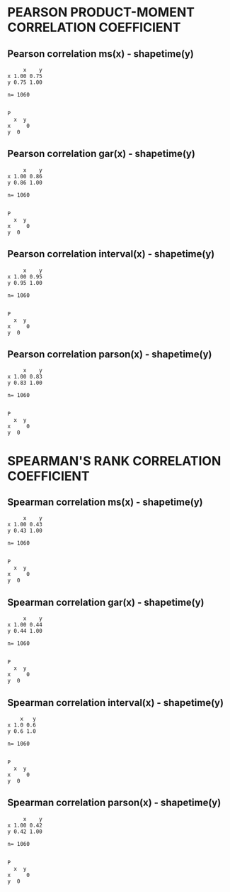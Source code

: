 PEARSON PRODUCT-MOMENT CORRELATION COEFFICIENT
==============================================


Pearson correlation ms(x) - shapetime(y)
----------------------------------------------
```
     x    y
x 1.00 0.75
y 0.75 1.00

n= 1060 


P
  x  y 
x     0
y  0   
```


Pearson correlation gar(x) - shapetime(y)
----------------------------------------------
```
     x    y
x 1.00 0.86
y 0.86 1.00

n= 1060 


P
  x  y 
x     0
y  0   
```


Pearson correlation interval(x) - shapetime(y)
----------------------------------------------
```
     x    y
x 1.00 0.95
y 0.95 1.00

n= 1060 


P
  x  y 
x     0
y  0   
```


Pearson correlation parson(x) - shapetime(y)
----------------------------------------------
```
     x    y
x 1.00 0.83
y 0.83 1.00

n= 1060 


P
  x  y 
x     0
y  0   
```


SPEARMAN'S RANK CORRELATION COEFFICIENT
==============================================


Spearman correlation ms(x) - shapetime(y)
----------------------------------------------
```
     x    y
x 1.00 0.43
y 0.43 1.00

n= 1060 


P
  x  y 
x     0
y  0   
```


Spearman correlation gar(x) - shapetime(y)
----------------------------------------------
```
     x    y
x 1.00 0.44
y 0.44 1.00

n= 1060 


P
  x  y 
x     0
y  0   
```


Spearman correlation interval(x) - shapetime(y)
----------------------------------------------
```
    x   y
x 1.0 0.6
y 0.6 1.0

n= 1060 


P
  x  y 
x     0
y  0   
```


Spearman correlation parson(x) - shapetime(y)
----------------------------------------------
```
     x    y
x 1.00 0.42
y 0.42 1.00

n= 1060 


P
  x  y 
x     0
y  0   
```


